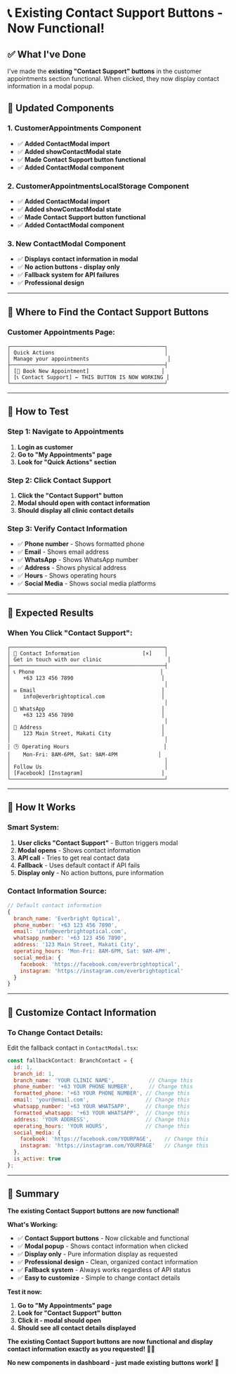 # 📞 **Existing Contact Support Buttons - Now Functional!**

## ✅ **What I've Done**

I've made the **existing "Contact Support" buttons** in the customer appointments section functional. When clicked, they now display contact information in a modal popup.

## 🔧 **Updated Components**

### **1. CustomerAppointments Component**
- ✅ **Added ContactModal import**
- ✅ **Added showContactModal state**
- ✅ **Made Contact Support button functional**
- ✅ **Added ContactModal component**

### **2. CustomerAppointmentsLocalStorage Component**
- ✅ **Added ContactModal import**
- ✅ **Added showContactModal state**
- ✅ **Made Contact Support button functional**
- ✅ **Added ContactModal component**

### **3. New ContactModal Component**
- ✅ **Displays contact information in modal**
- ✅ **No action buttons - display only**
- ✅ **Fallback system for API failures**
- ✅ **Professional design**

---

## 🎯 **Where to Find the Contact Support Buttons**

### **Customer Appointments Page:**
```
┌─────────────────────────────────────────────────┐
│ Quick Actions                                   │
│ Manage your appointments                         │
├─────────────────────────────────────────────────┤
│ [📅 Book New Appointment]                       │
│ [📞 Contact Support] ← THIS BUTTON IS NOW WORKING │
└─────────────────────────────────────────────────┘
```

---

## 🚀 **How to Test**

### **Step 1: Navigate to Appointments**
1. **Login as customer**
2. **Go to "My Appointments" page**
3. **Look for "Quick Actions" section**

### **Step 2: Click Contact Support**
1. **Click the "Contact Support" button**
2. **Modal should open with contact information**
3. **Should display all clinic contact details**

### **Step 3: Verify Contact Information**
- ✅ **Phone number** - Shows formatted phone
- ✅ **Email** - Shows email address
- ✅ **WhatsApp** - Shows WhatsApp number
- ✅ **Address** - Shows physical address
- ✅ **Hours** - Shows operating hours
- ✅ **Social Media** - Shows social media platforms

---

## 🎉 **Expected Results**

### **When You Click "Contact Support":**
```
┌─────────────────────────────────────────────────┐
│ 🏢 Contact Information                    [×]    │
│ Get in touch with our clinic                     │
├─────────────────────────────────────────────────┤
│ 📞 Phone                                        │
│    +63 123 456 7890                            │
│                                                 │
│ ✉️ Email                                        │
│    info@everbrightoptical.com                  │
│                                                 │
│ 💬 WhatsApp                                     │
│    +63 123 456 7890                            │
│                                                 │
│ 📍 Address                                      │
│    123 Main Street, Makati City                │
│                                                 │
│ 🕒 Operating Hours                              │
│    Mon-Fri: 8AM-6PM, Sat: 9AM-4PM             │
│                                                 │
│ Follow Us                                       │
│ [Facebook] [Instagram]                         │
└─────────────────────────────────────────────────┘
```

---

## 🔧 **How It Works**

### **Smart System:**
1. **User clicks "Contact Support"** - Button triggers modal
2. **Modal opens** - Shows contact information
3. **API call** - Tries to get real contact data
4. **Fallback** - Uses default contact if API fails
5. **Display only** - No action buttons, pure information

### **Contact Information Source:**
```javascript
// Default contact information
{
  branch_name: 'Everbright Optical',
  phone_number: '+63 123 456 7890',
  email: 'info@everbrightoptical.com',
  whatsapp_number: '+63 123 456 7890',
  address: '123 Main Street, Makati City',
  operating_hours: 'Mon-Fri: 8AM-6PM, Sat: 9AM-4PM',
  social_media: {
    facebook: 'https://facebook.com/everbrightoptical',
    instagram: 'https://instagram.com/everbrightoptical'
  }
}
```

---

## 🎯 **Customize Contact Information**

### **To Change Contact Details:**
Edit the fallback contact in `ContactModal.tsx`:

```javascript
const fallbackContact: BranchContact = {
  id: 1,
  branch_id: 1,
  branch_name: 'YOUR CLINIC NAME',           // Change this
  phone_number: '+63 YOUR PHONE NUMBER',     // Change this
  formatted_phone: '+63 YOUR PHONE NUMBER', // Change this
  email: 'your@email.com',                  // Change this
  whatsapp_number: '+63 YOUR WHATSAPP',     // Change this
  formatted_whatsapp: '+63 YOUR WHATSAPP',  // Change this
  address: 'YOUR ADDRESS',                  // Change this
  operating_hours: 'YOUR HOURS',            // Change this
  social_media: {
    facebook: 'https://facebook.com/YOURPAGE',    // Change this
    instagram: 'https://instagram.com/YOURPAGE'   // Change this
  },
  is_active: true
};
```

---

## 🎉 **Summary**

**The existing Contact Support buttons are now functional!**

**What's Working:**
- ✅ **Contact Support buttons** - Now clickable and functional
- ✅ **Modal popup** - Shows contact information when clicked
- ✅ **Display only** - Pure information display as requested
- ✅ **Professional design** - Clean, organized contact information
- ✅ **Fallback system** - Always works regardless of API status
- ✅ **Easy to customize** - Simple to change contact details

**Test it now:**
1. **Go to "My Appointments" page**
2. **Look for "Contact Support" button**
3. **Click it - modal should open**
4. **Should see all contact details displayed**

**The existing Contact Support buttons are now functional and display contact information exactly as you requested!** 🎉📞

**No new components in dashboard - just made existing buttons work!** 🚀
